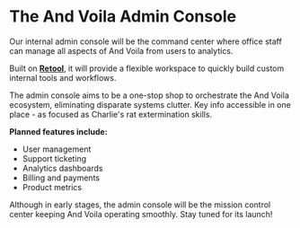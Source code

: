 # The And Voila Admin Console

Our internal admin console will be the command center where office staff can manage all aspects of And Voila from users to analytics.

Built on [**Retool**](https://retool.com/), it will provide a flexible workspace to quickly build custom internal tools and workflows.

The admin console aims to be a one-stop shop to orchestrate the And Voila ecosystem, eliminating disparate systems clutter. Key info accessible in one place - as focused as Charlie's rat extermination skills.

**Planned features include:**

- User management
- Support ticketing
- Analytics dashboards
- Billing and payments
- Product metrics

Although in early stages, the admin console will be the mission control center keeping And Voila operating smoothly. Stay tuned for its launch!
